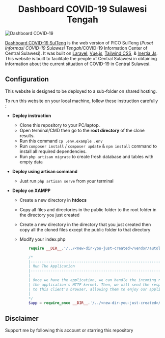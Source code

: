 <h1 align="center"> Dashboard COVID-19 Sulawesi Tengah </h1>

![Dashboard COVID-19](https://i.ibb.co/8b5cFjL/newpico.jpg)

[Dashboard COVID-19 SulTeng](https://banuacoders.com/corona) is the web version of PICO SulTeng (*Pusat Informasi COVID-19 Sulawesi Tengah*/COVID-19 Information Center of Central Sulawesi). It was built on [Laravel](https://laravel.com/), [Vue.js](https://vuejs.org), [Tailwind CSS](https://tailwindcss.com), & [Inertia Js](https://inertiajs.com).  This website is built to facilitate the people of Central Sulawesi in obtaining information about the current situation of COVID-19 in Central Sulawesi.

## Configuration

This website is designed to be deployed to a sub-folder on shared hosting.

To run this website on your local machine, follow these instruction carefully :

* **Deploy instruction**
  * Clone this repository to your PC/laptop.
  * Open terminal/CMD then go to the **root directory** of the clone results.
  * Run this command `cp .env.example .env`
  * Run `composer install` / `composer update` & `npm install` command to install all required dependencies.
  * Run `php artisan migrate` to create fresh database and tables with empty data

* **Deploy using artisan command**
  * Just run `php artisan serve` from your terminal

* **Deploy on XAMPP**
  * Create a new directory in **htdocs**
  * Copy all files and directories in the public folder to the root folder in the directory you just created
  * Create a new directory in the directory that you just created then copy all the cloned files except the public folder to that directory
  * Modify your index.php 

    ```php
        require __DIR__.'/../<new-dir-you-just-created>/vendor/autoload.php';

        /*
        |--------------------------------------------------------------------------
        | Run The Application
        |--------------------------------------------------------------------------
        |
        | Once we have the application, we can handle the incoming request using
        | the application's HTTP kernel. Then, we will send the response back
        | to this client's browser, allowing them to enjoy our application.
        |
        */
        $app = require_once __DIR__.'/../<new-dir-you-just-created>/bootstrap/app.php';

    ```

## Disclaimer

  Support me by following this account or starring this repository
